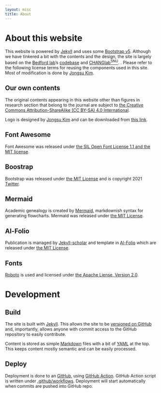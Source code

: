 ```yaml
---
layout: misc
title: About
---
```


# About this website

This website is powered by [Jekyll](https://jekyllrb.com/) and uses some [Bootstrap v5](https://getbootstrap.com/).
Although we have tinkered a bit with the contents and the design, the site is largely based on the [Bedford lab](https://bedford.io/)’s [codebase](https://github.com/blab/blotter) and [CHANGlab<sup>SNU</sup>](https://qbio.io/).
. Please refer to the following license terms for reusing the components used in this site.
Most of modification is done by [Jongsu Kim](https://liam.kim/).

## Our own contents

The original contents appearing in this website other than figures in research section that belong to the journal are subject to [the Creative Commons Attribution-ShareAlike (CC BY-SA) 4.0 International](https://creativecommons.org/licenses/by-sa/4.0/).

Logo is designed by [Jongsu Kim](https://liam.kim/) and can be downloaded from [this link](/files/logo.zip).

## Font Awesome

Font Awesome was released under [the SIL Open Font License 1.1 and the MIT license](https://fontawesome.com/license/free).

## Boostrap

Bootstrap was released under [the MIT License](https://getbootstrap.com/docs/5.0/about/license/) and is copyright 2021 [Twitter](https://twitter.com/).

## Mermaid

Academic genealogy is created by [Mermaid](https://mermaid-js.github.io/mermaid/#/),
markdownish syntax for generating flowcharts. Mermaid was released under [the MIT License](https://github.com/mermaid-js/mermaid/blob/develop/LICENSE).

## Al-Folio

Publication is managed by [Jekyll-scholar](https://github.com/inukshuk/jekyll-scholar) and template in [Al-Folio](https://github.com/alshedivat/al-folio)
which are released under [the MIT License](https://opensource.org/licenses/MIT).

## Fonts

[Roboto](https://fonts.google.com/specimen/Roboto) is used and licensed under [the Apache Liense, Version 2.0](https://www.apache.org/licenses/LICENSE-2.0.html).

# Development

## Build

The site is built with [Jekyll](http://jekyllrb.com/).  This allows the site to be [versioned on GitHub](https://github.com/blab/blotter/commits/master) and, importantly, allows anyone with commit access to the GitHub repository to easily contribute.

Content is stored as simple [Markdown](https://www.markdownguide.org/getting-started/) files with a bit of [YAML](http://yaml.org/) at the top.  This keeps content mostly semantic and can be easily processed.


## Deploy

Deployment is done to an [GitHub](https://github.com/turbulencelab/turbulencelab.github.io), using [GitHub Action](https://github.com/features/actions). GitHub Action script is written under [.github/workflows](https://github.com/turbulencelab/turbulencelab.github.io/blob/main/.github/workflows/jekylll-gh-pages.yml). Deployment will start automatically when commits are pushed into GitHub repo.
